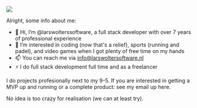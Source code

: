 <img src="https://media1.giphy.com/media/v1.Y2lkPTc5MGI3NjExdThicmFyajB1a2JnZTVjeDVlMTA0aDY3Nnl2dTB6ZGdpcjZzZjJqbSZlcD12MV9pbnRlcm5hbF9naWZfYnlfaWQmY3Q9Zw/k2bbmbmvUo7gA/giphy.webp">

Alright, some info about me:

- 👋 Hi, I’m @larswolterssoftware, a full stack developer with over 7 years of professional experience
- 👀 I’m interested in coding (now that's a relief), sports (running and padel), and video games when I got plenty of free time on my hands
- 📫 You can reach me via info@larswoltersoftware.nl
- ⚡ I do full stack development full time and as a freelancer

I do projects profesionally next to my 9-5. If you are interested in getting a MVP up and running or a complete product: see my email up here.

No idea is too crazy for realisation (we can at least try).
